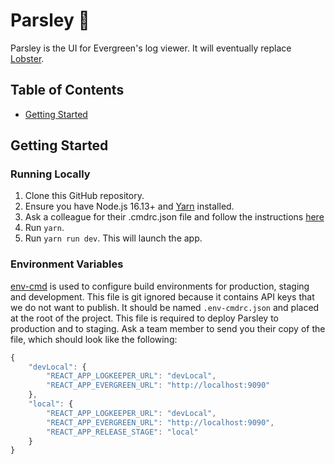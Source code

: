 # Parsley 🌿

Parsley is the UI for Evergreen's log viewer. It will eventually replace [Lobster](https://github.com/evergreen-ci/lobster).

## Table of Contents

- [Getting Started](#getting-started)

## Getting Started

### Running Locally

1. Clone this GitHub repository.
2. Ensure you have Node.js 16.13+ and [Yarn](https://yarnpkg.com/getting-started/install) installed.
3. Ask a colleague for their .cmdrc.json file and follow the instructions [here](#environment-variables)
4. Run `yarn`.
5. Run `yarn run dev`. This will launch the app.


### Environment Variables

[env-cmd](https://github.com/toddbluhm/env-cmd#readme) is used to configure build environments for production, staging and development. This file is git ignored because it contains API keys that we do not want to publish. It should be named `.env-cmdrc.json` and placed at the root of the project. This file is required to deploy Parsley to production and to staging. Ask a team member to send you their copy of the file, which should look like the following:

```js
{
    "devLocal": {
        "REACT_APP_LOGKEEPER_URL": "devLocal",
        "REACT_APP_EVERGREEN_URL": "http://localhost:9090"
    },
    "local": {
        "REACT_APP_LOGKEEPER_URL": "devLocal",
        "REACT_APP_EVERGREEN_URL": "http://localhost:9090",
        "REACT_APP_RELEASE_STAGE": "local"
    }
}

```
